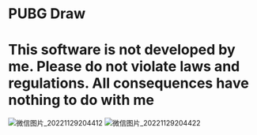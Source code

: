 # PUBG Draw
# This software is not developed by me. Please do not violate laws and regulations. All consequences have nothing to do with me
![微信图片_20221129204412](https://user-images.githubusercontent.com/39827069/204535606-b0f13286-06fe-45d5-8a90-837a48c0062b.jpg)
![微信图片_20221129204422](https://user-images.githubusercontent.com/39827069/204535605-0f3e5b27-fef5-4a51-834e-28212bf1e27d.jpg)

